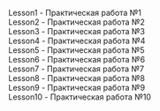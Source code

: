 Lesson1 - Практическая работа №1 <br />
Lesson2 - Практическая работа №2 <br />
Lesson3 - Практическая работа №3 <br />
Lesson4 - Практическая работа №4 <br />
Lesson5 - Практическая работа №5 <br />
Lesson6 - Практическая работа №6 <br />
Lesson7 - Практическая работа №7 <br />
Lesson8 - Практическая работа №8 <br />
Lesson9 - Практическая работа №9 <br />
Lesson10 - Практическая работа №10 <br />
